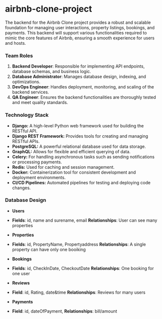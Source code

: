 # airbnb-clone-project
The backend for the Airbnb Clone project provides a robust and scalable foundation for managing user interactions, property listings, bookings, and payments. This backend will support various functionalities required to mimic the core features of Airbnb, ensuring a smooth experience for users and hosts.

### **Team Roles**
1. **Backend Developer**: Responsible for implementing API endpoints, database schemas, and business logic.
2. **Database Administrator**: Manages database design, indexing, and optimizations.
3. **DevOps Engineer**: Handles deployment, monitoring, and scaling of the backend services.
4. **QA Engineer**: Ensures the backend functionalities are thoroughly tested and meet quality standards.

### **Technology Stack**
* **Django:** A high-level Python web framework used for building the RESTful API.
* **Django REST Framework:** Provides tools for creating and managing RESTful APIs.
* **PostgreSQL:** A powerful relational database used for data storage.
* **GraphQL:** Allows for flexible and efficient querying of data.
* **Celery:** For handling asynchronous tasks such as sending notifications or processing payments.
* **Redis:** Used for caching and session management.
* **Docker:** Containerization tool for consistent development and deployment environments.
* **CI/CD Pipelines:** Automated pipelines for testing and deploying code changes.

### **Database Design**
* **Users** 
+ **Fields**: id, name and surename, email **Relationships**: User can see many properties
* **Properties** 
+ **Fields**: id, PropertyName, Propertyaddress **Relationships**: A single property can have only one booiking
* **Bookings** 
+ **Fields**: id, CheckInDate, CheckoutDate **Relationships**: One booking for one user
* **Reviews** 
+ **Field**: id, Rating, date&time **Relationships**: Reviews for many users
* **Payments** 
+ **Field**: id, dateOfPayment, **Relationships**: bill/amount 